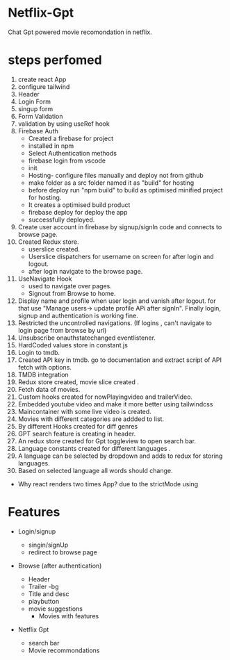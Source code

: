 # Netflix-Gpt
 Chat Gpt powered movie recomondation in netflix.

# steps perfomed
1. create react App
2. configure tailwind
3. Header
4. Login Form
5. singup form
6. Form Validation
7. validation by using useRef hook
8. Firebase Auth 
    - Created a firebase for project
    - installed in npm
    - Select Authentication methods
    - firebase login from vscode
    - init
    - Hosting- configure files manually and deploy not from github
    - make folder as a src folder named it as "build" for hosting 
    - before deploy run "npm build" to build as optimised minified project for hosting.
    - It  creates a optimised build product
    - firebase deploy for deploy the app
    - successfully deployed.
9. Create user account in firebase by signup/signIn code and connects to browse page.
10. Created Redux store.
    - userslice created.
    - Userslice dispatchers for username on screen for after login and logout.
    - after login navigate to the browse page.
11. UseNavigate Hook
    - used to navigate over pages.
    - Signout from Browse to home.
12. Display name and profile when user login and vanish after logout. for that use "Manage users-> update profile APi after signIn". Finally login, signup and authentication is working fine.
13. Restricted the uncontrolled navigations. (If logins , can't navigate to login page from browse by url)
14. Unsubscribe onauthstatechanged eventlistener.
15. HardCoded values store in constant.js
16. Login to tmdb.
17. Created API key in tmdb. go to documentation and extract script of API fetch with options.
18. TMDB integration
19. Redux store created, movie slice created .
20. Fetch data of movies.
21. Custom hooks created for nowPlayingvideo and trailerVideo.
22. Embedded youtube video and make it more better using tailwindcss
23. Maincontainer with some live video is created.
24. Movies with different categories are addded to list.
25. By different Hooks created for diff genres
26. GPT search feature is creating in header.
27. An redux store created for Gpt toggleview to open search bar.
28. Language constants created for different languages .
29. A language can be selected by dropdown and adds to redux for storing languages.
30. Based on selected language all words should change.

* Why react renders two times App? due to the strictMode using

 

# Features
- Login/signup
    - singin/signUp 
    - redirect to browse page

- Browse (after authentication)
    - Header
    - Trailer -bg
    - Title and desc
    - playbutton
    - movie suggestions
        - Movies with features

- Netflix Gpt
    - search bar
    - Movie recommondations

